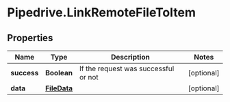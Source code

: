 # Pipedrive.LinkRemoteFileToItem

## Properties

Name | Type | Description | Notes
------------ | ------------- | ------------- | -------------
**success** | **Boolean** | If the request was successful or not | [optional] 
**data** | [**FileData**](FileData.md) |  | [optional] 


